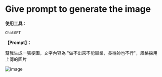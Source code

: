 # Give prompt to generate the image

**使用工具：**

`ChatGPT`

**【Prompt】：**

幫我生成一張梗圖，文字內容為 "做不出來不能畢業，長得帥也不行"，風格採用上傳的圖片

![image](https://github.com/user-attachments/assets/37783396-dd38-4404-9bdc-365614f139f2)
